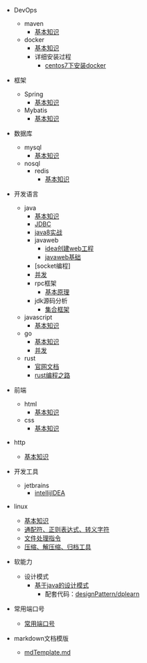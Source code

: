 - DevOps
    - maven
        - [基本知识](devops/maven/base/base.md)
    - docker
        - [基本知识](devops/docker/base/base.md)
        - 详细安装过程
            - [centos7下安装docker](devops/docker/install/centos7/centos7Install.md)

- 框架
    - Spring
        - [基本知识](java/spring/base.md)
    - Mybatis
        - [基本知识](java/mybatis/base/base.md)

- 数据库
    - mysql
        - [基本知识](mysql/base/base.md)
    - nosql
        - redis
            - [基本知识](nosql/redis/base/base.md)

- 开发语言
    - java
        - [基本知识](java/base/memo.md)
        - [JDBC](java/jdbc/jdbc.md)
        - [java8实战](java/base/inAction.md)
        - javaweb
            - [idea创建web工程](java/javaweb/createProject.md)
            - [javaweb基础](java/javaweb/webbase.md)
        - [socket编程]
        - [并发](java/base/thread.md)
        - rpc框架
            - [基本原理](/java/rpc/base.md)
        - jdk源码分析
            - [集合框架](java/jdkAnalyze/collection.md)
    - javascript
        - [基本知识](javascript/base/base.md)
    - go
        - [基本知识](go/base.md)
        - [并发](go/multithreading/multithreading.md)
    - rust
        - [官网文档](Rust/base/base.md)
        - [rust编程之路](Rust/base/rustroad.md)

- 前端
    - html
        - [基本知识](frontend/html/base/base.md)
    - css
        - [基本知识](frontend/css/base/base.md)

- http
    - [基本知识](http/memo.md)

- 开发工具
    - jetbrains
        - [intellijIDEA](intellijIDEA/base_memo.md)

- linux
    - [基本知识](linux/base/base.md)
    - [通配符、正则表达式、转义字符](linux/cmd/regular.md)
    - [文件处理指令](linux/cmd/cmd.md)
    - [压缩、解压缩、归档工具](#linux/cmd/zip.md)

- 软能力
    - 设计模式
        - [基于java的设计模式](designPattern/base/base.md)
            - 配套代码：[designPattern/dplearn](designPattern/dplearn)

- 常用端口号
    - [常用端口号](usedport/usedport.md)

- markdown文档模版
    - [mdTemplate.md](mdTemplate.md)

